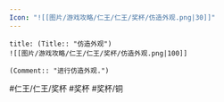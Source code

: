```yaml
---
Icon: "![[图片/游戏攻略/仁王/仁王/奖杯/仿造外观.png|30]]"
---
```

```ad-common-bronze-trophy
title: (Title:: "仿造外观")
![[图片/游戏攻略/仁王/仁王/奖杯/仿造外观.png|100]]

(Comment:: "进行仿造外观.")
```

#仁王/仁王/奖杯 #奖杯 #奖杯/铜
